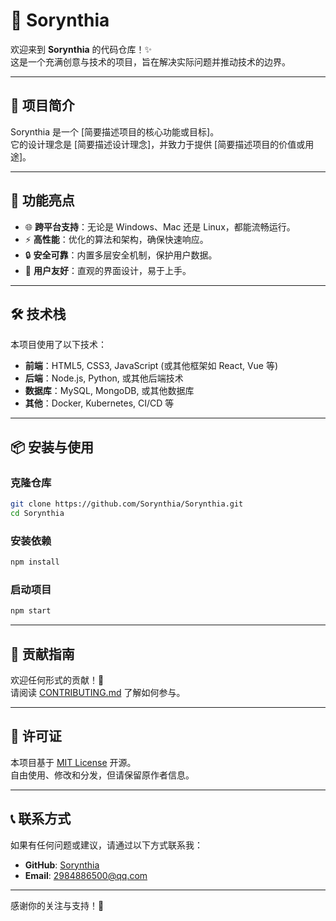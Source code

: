 # 🌟 Sorynthia

欢迎来到 **Sorynthia** 的代码仓库！✨  
这是一个充满创意与技术的项目，旨在解决实际问题并推动技术的边界。

---

## 📖 项目简介

Sorynthia 是一个 [简要描述项目的核心功能或目标]。  
它的设计理念是 [简要描述设计理念]，并致力于提供 [简要描述项目的价值或用途]。

---

## 🚀 功能亮点

- 🌐 **跨平台支持**：无论是 Windows、Mac 还是 Linux，都能流畅运行。
- ⚡ **高性能**：优化的算法和架构，确保快速响应。
- 🔒 **安全可靠**：内置多层安全机制，保护用户数据。
- 🎨 **用户友好**：直观的界面设计，易于上手。

---

## 🛠️ 技术栈

本项目使用了以下技术：

- **前端**：HTML5, CSS3, JavaScript (或其他框架如 React, Vue 等)
- **后端**：Node.js, Python, 或其他后端技术
- **数据库**：MySQL, MongoDB, 或其他数据库
- **其他**：Docker, Kubernetes, CI/CD 等

---

## 📦 安装与使用

### 克隆仓库

```bash
git clone https://github.com/Sorynthia/Sorynthia.git
cd Sorynthia
```

### 安装依赖

```bash
npm install
```

### 启动项目

```bash
npm start
```

---

## 🤝 贡献指南

欢迎任何形式的贡献！🎉  
请阅读 [CONTRIBUTING.md](CONTRIBUTING.md) 了解如何参与。

---

## 📄 许可证

本项目基于 [MIT License](LICENSE) 开源。  
自由使用、修改和分发，但请保留原作者信息。

---

## 📞 联系方式

如果有任何问题或建议，请通过以下方式联系我：

- **GitHub**: [Sorynthia](https://github.com/Sorynthia)
- **Email**: 2984886500@qq.com

---

感谢你的关注与支持！💖
